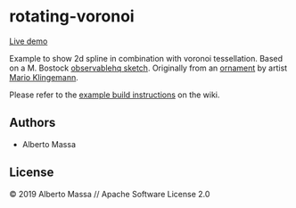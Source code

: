 # rotating-voronoi

[Live demo](http://demo.thi.ng/umbrella/rotating-voronoi/)

Example to show 2d spline in combination with voronoi tessellation.
Based on a M. Bostock [observablehq sketch](https://observablehq.com/@mbostock/rotating-voronoi). Originally from an [ornament](https://www.flickr.com/photos/quasimondo/8254540763/) by artist [Mario Klingemann](http://quasimondo.com/).

Please refer to the [example build instructions](https://github.com/thi-ng/umbrella/wiki/Example-build-instructions) on the wiki.

## Authors

-   Alberto Massa

## License

&copy; 2019 Alberto Massa // Apache Software License 2.0
